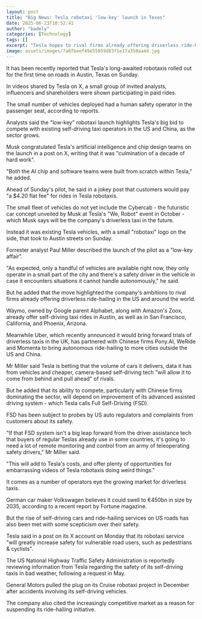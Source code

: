 ```yaml
---
layout: post
title: "Big News: Tesla robotaxi 'low-key' launch in Texas"
date: 2025-06-23T10:52:41
author: "badely"
categories: [Technology]
tags: []
excerpt: "Tesla hopes to rival firms already offering driverless ride-hailing in the US and around the world, such as Waymo, Zoox and Baidu."
image: assets/images/7a6fbeef49e55059d83f1e17a350aa4d.jpg
---
```


It has been recently reported that Tesla's long-awaited robotaxis rolled out for the first time on roads in Austin, Texas on Sunday.

In videos shared by Tesla on X, a small group of invited analysts, influencers and shareholders were shown participating in paid rides. 

The small number of vehicles deployed had a human safety operator in the passenger seat, according to reports.

Analysts said the "low-key" robotaxi launch highlights Tesla's big bid to compete with existing self-driving taxi operators in the US and China, as the sector grows.

Musk congratulated Tesla's artificial intelligence and chip design teams on the launch in a post on X, writing that it was "culmination of a decade of hard work". 

"Both the AI chip and software teams were built from scratch within Tesla," he added.

Ahead of Sunday's pilot, he said in a jokey post that customers would pay "a $4.20 flat fee" for rides in Tesla robotaxis.

The small fleet of vehicles do not yet include the Cybercab - the futuristic car concept unveiled by Musk at Tesla's "We, Robot" event in October - which Musk says will be the company's driverless taxi in the future.

Instead it was existing Tesla vehicles, with a small "robotaxi" logo on the side, that took to Austin streets on Sunday.

Forrester analyst Paul Miller described the launch of the pilot as a "low-key affair".

"As expected, only a handful of vehicles are available right now, they only operate in a small part of the city and there's a safety driver in the vehicle in case it encounters situations it cannot handle autonomously," he said.

But he added that the move highlighted the company's ambitions to rival firms already offering driverless ride-hailing in the US and around the world.

Waymo, owned by Google parent Alphabet, along with Amazon's Zoox, already offer self-driving taxi rides in Austin, as well as in San Francisco, California, and Phoenix, Arizona.

Meanwhile Uber, which recently announced it would bring forward trials of driverless taxis in the UK, has partnered with Chinese firms Pony.AI, WeRide and Momenta to bring autonomous ride-hailing to more cities outside the US and China.

Mr Miller said Tesla is betting that the volume of cars it delivers, data it has from vehicles and cheaper, camera-based self-driving tech "will allow it to come from behind and pull ahead" of rivals.

But he added that its ability to compete, particularly with Chinese firms dominating the sector, will depend on improvement of its advanced assisted driving system - which Tesla calls Full Self-Driving (FSD).

FSD has been subject to probes by US auto regulators and complaints from customers about its safety.

"If that FSD system isn't a big leap forward from the driver assistance tech that buyers of regular Teslas already use in some countries, it's going to need a lot of remote monitoring and control from an army of teleoperating safety drivers," Mr Miller said.

"This will add to Tesla's costs, and offer plenty of opportunities for embarrassing videos of Tesla robotaxis doing weird things."

It comes as a number of operators eye the growing market for driverless taxis.

German car maker Volkswagen believes it could swell to €450bn in size by 2035, according to a recent report by Fortune magazine.

But the rise of self-driving cars and ride-hailing services on US roads has also been met with some scepticism over their safety.

Tesla said in a post on its X account on Monday that its robotaxi service "will greatly increase safety for vulnerable road users, such as pedestrians & cyclists".

The US National Highway Traffic Safety Administration is reportedly reviewing information from Tesla regarding the safety of its self-driving taxis in bad weather, following a request in May.

General Motors pulled the plug on its Cruise robotaxi project in December after accidents involving its self-driving vehicles.

The company also cited the increasingly competitive market as a reason for suspending its ride-hailing initiative.

